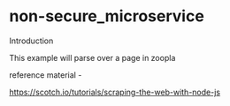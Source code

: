 # non-secure_microservice

Introduction

This example will parse over a page in zoopla

reference material - 

https://scotch.io/tutorials/scraping-the-web-with-node-js